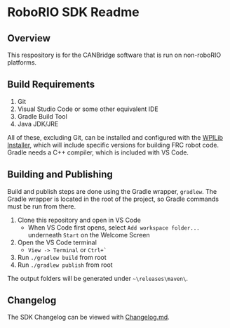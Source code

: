 # RoboRIO SDK Readme

## Overview

This respository is for the CANBridge software that is run on non-roboRIO platforms. 

## Build Requirements

1. Git
2. Visual Studio Code or some other equivalent IDE
3. Gradle Build Tool 
4. Java JDK/JRE

All of these, excluding Git, can be installed and configured with the [WPILib Installer](https://github.com/wpilibsuite/allwpilib/releases), which will include specific versions for building FRC robot code. Gradle needs a C++ compiler, which is included with VS Code. 

## Building and Publishing

Build and publish steps are done using the Gradle wrapper, `gradlew`. The Gradle wrapper is located in the root of the project, so Gradle commands must be run from there. 

1. Clone this repository and open in VS Code
   - When VS Code first opens, select `Add workspace folder...` underneath `Start` on the Welcome Screen
2. Open the VS Code terminal
   -  `View -> Terminal` or ``Ctrl+` ``
3. Run `./gradlew build` from root
4. Run `./gradlew publish` from root

The output folders will be generated under `~\releases\maven\`.

## Changelog

The SDK Changelog can be viewed with [Changelog.md](Changelog.md).

